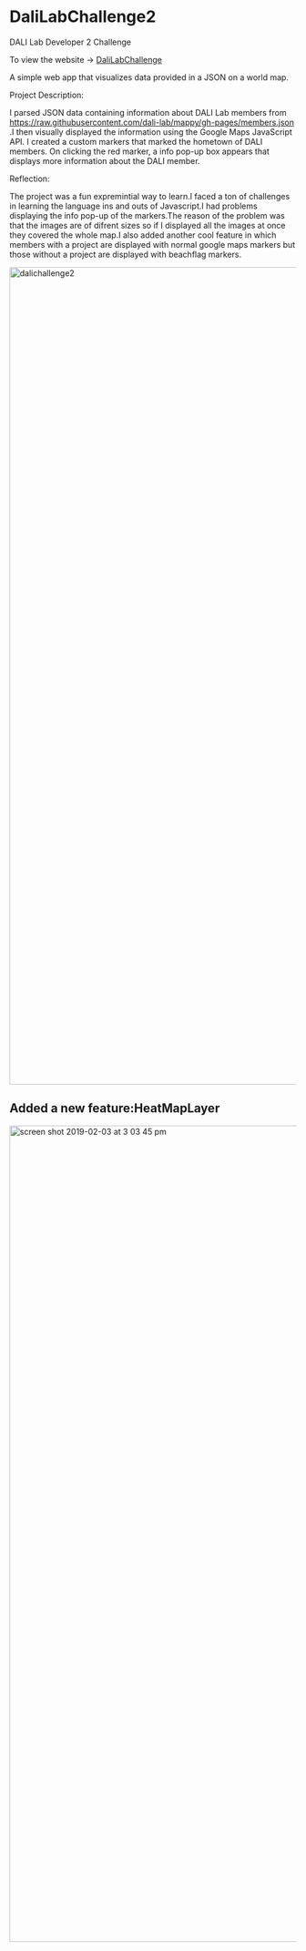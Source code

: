 # DaliLabChallenge2
DALI Lab Developer 2 Challenge

To view the website -> <a href="https://goofy-bose-a6ef71.netlify.com">DaliLabChallenge</a>

A simple web app that visualizes data provided in a JSON on a world map.




Project Description:

I parsed JSON data containing information about DALI Lab members from https://raw.githubusercontent.com/dali-lab/mappy/gh-pages/members.json .I then visually displayed the information using the Google Maps JavaScript API. I created a custom markers   that marked the hometown of DALI members. On clicking the red marker, a info pop-up box appears that displays more information about the DALI member.

Reflection:

The project was a fun expremintial way to learn.I faced a ton of challenges in learning the language ins and outs of Javascript.I had problems displaying the info pop-up of the markers.The reason of the problem was that the images are of difrent sizes so if I displayed all the images at once they covered the whole map.I also added another cool feature in which members with a project are displayed with normal google maps markers but those without a project are displayed with beachflag markers.


<img width="1436" alt="dalichallenge2" src="https://user-images.githubusercontent.com/35416595/52174265-57355480-275f-11e9-8d89-ef9394f0421e.png">


## Added a new feature:HeatMapLayer

<img width="1434" alt="screen shot 2019-02-03 at 3 03 45 pm" src="https://user-images.githubusercontent.com/35416595/52181890-0fe1af00-27c5-11e9-8083-c20ca8233d48.png">
